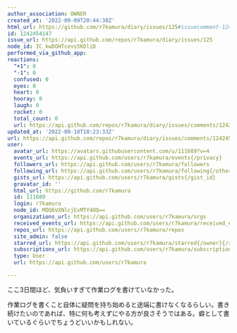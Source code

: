 ```yaml
---
author_association: OWNER
created_at: '2022-09-09T20:44:38Z'
html_url: https://github.com/r7kamura/diary/issues/125#issuecomment-1242454147
id: 1242454147
issue_url: https://api.github.com/repos/r7kamura/diary/issues/125
node_id: IC_kwDOHTcevs5KDliD
performed_via_github_app: 
reactions:
  "+1": 0
  "-1": 0
  confused: 0
  eyes: 0
  heart: 0
  hooray: 0
  laugh: 0
  rocket: 0
  total_count: 0
  url: https://api.github.com/repos/r7kamura/diary/issues/comments/1242454147/reactions
updated_at: '2022-09-10T10:23:33Z'
url: https://api.github.com/repos/r7kamura/diary/issues/comments/1242454147
user:
  avatar_url: https://avatars.githubusercontent.com/u/111689?v=4
  events_url: https://api.github.com/users/r7kamura/events{/privacy}
  followers_url: https://api.github.com/users/r7kamura/followers
  following_url: https://api.github.com/users/r7kamura/following{/other_user}
  gists_url: https://api.github.com/users/r7kamura/gists{/gist_id}
  gravatar_id: ''
  html_url: https://github.com/r7kamura
  id: 111689
  login: r7kamura
  node_id: MDQ6VXNlcjExMTY4OQ==
  organizations_url: https://api.github.com/users/r7kamura/orgs
  received_events_url: https://api.github.com/users/r7kamura/received_events
  repos_url: https://api.github.com/users/r7kamura/repos
  site_admin: false
  starred_url: https://api.github.com/users/r7kamura/starred{/owner}{/repo}
  subscriptions_url: https://api.github.com/users/r7kamura/subscriptions
  type: User
  url: https://api.github.com/users/r7kamura

---
```

ここ3日間ほど、気負いすぎて作業ログを書けていなかった。

作業ログを書くこと自体に疑問を持ち始めると途端に書けなくなるらしい。書き続けたいのであれば、特に何も考えずにやる方が良さそうではある。癖として書いているぐらいでちょうどいいかもしれない。